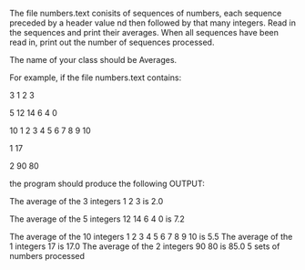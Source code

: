The file numbers.text conisits of sequences of numbers, each sequence preceded by a header value nd then followed by that many integers. Read in the sequences and print their averages. When all sequences have been read in, print out the number of sequences processed.



   The name of your class should be Averages.

   For example, if the file numbers.text contains:

   3 1 2 3

   5 12 14 6 4 0

   10 1 2 3 4 5 6 7 8 9 10

   1 17

   2 90 80

   the program should produce the following OUTPUT:

   The average of the 3 integers 1 2 3 is 2.0

   The average of the 5 integers 12 14 6 4 0 is 7.2

   The average of the 10 integers 1 2 3 4 5 6 7 8 9 10 is 5.5
   The average of the 1 integers 17 is 17.0
   The average of the 2 integers 90 80 is 85.0
   5 sets of numbers processed
